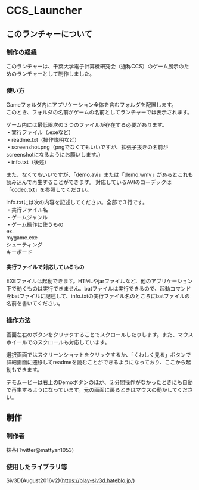 # CCS_Launcher

## このランチャーについて

### 制作の経緯
このランチャーは、千葉大学電子計算機研究会（通称CCS）のゲーム展示のためのランチャーとして制作しました。  

### 使い方
Gameフォルダ内にアプリケーション全体を含むフォルダを配置します。  
このとき、フォルダの名前がゲームの名前としてランチャーでは表示されます。  

ゲーム内には最低限次の３つのファイルが存在する必要があります。  
・実行ファイル（.exeなど）  
・readme.txt（操作説明など）  
・screenshot.png（pngでなくてもいいですが、拡張子抜きの名前がscreenshotになるようにお願いします。）  
・info.txt（後述）  

また、なくてもいいですが、「demo.avi」または「demo.wmv」があるとこれも読み込んで再生することができます。
対応しているAVIのコーデックは「codec.txt」を参照してください。

info.txtには次の内容を記述してください。全部で３行です。  
・実行ファイル名  
・ゲームジャンル  
・ゲーム操作に使うもの  
ex.  
mygame.exe  
シューティング  
キーボード  

#### 実行ファイルで対応しているもの
EXEファイルは起動できます。HTMLやjarファイルなど、他のアプリケーション下で動くものは実行できません。batファイルは実行できるので、起動コマンドをbatファイルに記述して、info.txtの実行ファイル名のところにbatファイルの名前を書いてください。

### 操作方法
画面左右のボタンをクリックすることでスクロールしたりします。また、マウスホイールでのスクロールも対応しています。  

選択画面ではスクリーンショットをクリックするか、「くわしく見る」ボタンで詳細画面に遷移してreadmeを読むことができるようになっており、ここから起動もできます。

デモムービーは右上のDemoボタンのほか、２分間操作がなかったときにも自動で再生するようになっています。元の画面に戻るときはマウスの動かしてください。

## 制作

### 制作者
抹茶(Twitter@mattyan1053)  

### 使用したライブラリ等
Siv3D(August2016v2)(https://play-siv3d.hateblo.jp/)  
